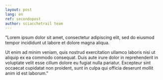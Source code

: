 ```yaml
---
layout: post
lang: en
ref: secondopost
author: sciacchetrail team
---
```

"Lorem ipsum dolor sit amet, consectetur adipiscing elit, sed do eiusmod tempor incididunt ut labore et dolore magna aliqua. 

Ut enim ad minim veniam, quis nostrud exercitation ullamco laboris nisi ut aliquip ex ea commodo consequat. Duis aute irure dolor in reprehenderit in voluptate velit esse cillum dolore eu fugiat nulla pariatur. Excepteur sint occaecat cupidatat non proident, sunt in culpa qui officia deserunt mollit anim id est laborum."
